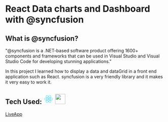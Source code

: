 # React Data charts and Dashboard with @syncfusion

## What is @syncfusion? 
"@syncfusion is a .NET-based software product offering 1600+ components and frameworks that can be used in Visual Studio and Visual Studio Code for developing stunning applications."

In this project I learned how to display a data and dataGrid in a front end application such as React.
syncfusion is a very friendly library and it makes it very easy to work it.

## Tech Used: <img height="32" width="32" src="https://raw.githubusercontent.com/github/explore/5b3600551e122a3277c2c5368af2ad5725ffa9a1/topics/react/react.png" /> <img height="32" width="32" src="https://res.cloudinary.com/practicaldev/image/fetch/s--GmGpxlwT--/c_fill,f_auto,fl_progressive,h_320,q_auto,w_320/https://dev-to-uploads.s3.amazonaws.com/uploads/organization/profile_image/771/21df7034-5069-4e05-9f54-2c881bb9ebb7.png" />


[LiveApp]([Google](https://www.google.com))
